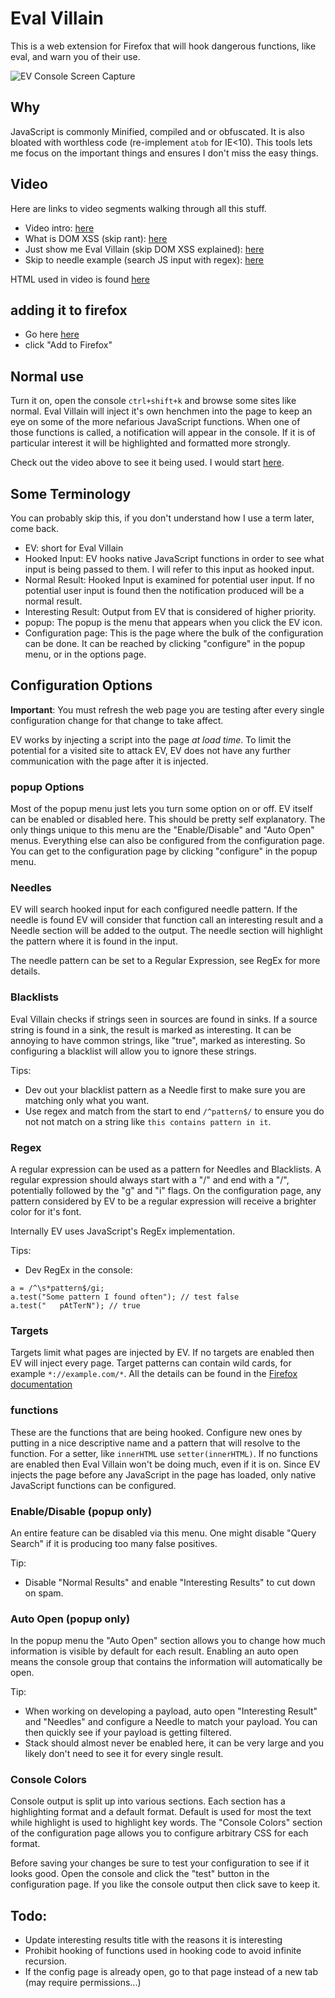 # Eval Villain

This is a web extension for Firefox that will hook dangerous functions, like
eval, and warn you of their use.

![EV Console Screen Capture](./ss.png?raw=true)

## Why

JavaScript is commonly Minified, compiled and or obfuscated. It is also bloated
with worthless code (re-implement `atob` for IE<10). This tools lets me focus
on the important things and ensures I don't miss the easy things.

## Video
Here are links to video segments walking through all this stuff.

* Video intro: [here](https://vimeo.com/365789766)
* What is DOM XSS (skip rant): [here](https://vimeo.com/365789766#t=1:36)
* Just show me Eval Villain (skip DOM XSS explained): [here](https://vimeo.com/365789766#t=3:55)
* Skip to needle example (search JS input with regex): [here](https://vimeo.com/365789766#t=5:28)

HTML used in video is found [here](https://github.com/swoops/ev_slides)

## adding it to firefox

* Go here [here](https://addons.mozilla.org/en-US/firefox/addon/eval-villain/)
* click "Add to Firefox"

## Normal use
Turn it on, open the console `ctrl+shift+k` and browse some sites like normal.
Eval Villain will inject it's own henchmen into the page to keep an eye on some
of the more nefarious JavaScript functions. When one of those functions is
called, a notification will appear in the console. If it is of particular
interest it will be highlighted and formatted more strongly.

Check out the video above to see it being used. I would start
[here](https://vimeo.com/365789766#t=3:55).

## Some Terminology
You can probably skip this, if you don't understand how I use a term later,
come back.
* EV: short for Eval Villain
* Hooked Input: EV hooks native JavaScript functions in order to see what input
  is being passed to them. I will refer to this input as hooked input.
* Normal Result: Hooked Input is examined for potential user input. If no
  potential user input is found then the notification produced will be a normal
  result.
* Interesting Result: Output from EV that is considered of higher priority.
* popup: The popup is the menu that appears when you click the EV icon.
* Configuration page: This is the page where the bulk of the configuration can
  be done. It can be reached by clicking "configure" in the popup menu, or in
  the options page.


## Configuration Options
**Important**: You must refresh the web page you are testing after every single
configuration change for that change to take affect.

EV works by injecting a script into the page *at load time*. To limit the
potential for a visited site to attack EV, EV does not have any further
communication with the page after it is injected.

### popup Options
Most of the popup menu just lets you turn some option on or off. EV itself can
be enabled or disabled here. This should be pretty self explanatory. The only
things unique to this menu are the "Enable/Disable" and "Auto Open" menus.
Everything else can also be configured from the configuration page. You can get
to the configuration page by clicking "configure" in the popup menu.

### Needles
EV will search hooked input for each configured needle pattern. If the needle
is found EV will consider that function call an interesting result and a Needle
section will be added to the output. The needle section will highlight the
pattern where it is found in the input.

The needle pattern can be set to a Regular Expression, see RegEx for more
details.

### Blacklists
Eval Villain checks if strings seen in sources are found in sinks. If a source
string is found in a sink, the result is marked as interesting. It can be
annoying to have common strings, like "true", marked as interesting. So
configuring a blacklist will allow you to ignore these strings.

Tips:
* Dev out your blacklist pattern as a Needle first to make sure you are
  matching only what you want.
* Use regex and match from the start to end `/^pattern$/` to ensure you do not
  not match on a string like `this contains pattern in it`.

### Regex
A regular expression can be used as a pattern for Needles and Blacklists. A
regular expression should always start with a "/" and end with a "/",
potentially followed by the "g" and "i" flags. On the configuration page, any
pattern considered by EV to be a regular expression will receive a brighter
color for it's font.

Internally EV uses JavaScript's RegEx implementation.

Tips:
* Dev RegEx in the console:
```
a = /^\s*pattern$/gi;
a.test("Some pattern I found often"); // test false
a.test("   pAtTerN"); // true
```

### Targets
Targets limit what pages are injected by EV. If no targets are enabled then
EV will inject every page. Target patterns can contain wild cards, for example
`*://example.com/*`. All the details can be found in the [Firefox
documentation](https://developer.mozilla.org/en-US/docs/Mozilla/Add-ons/WebExtensions/Match_patterns)

### functions
These are the functions that are being hooked. Configure new ones by putting in
a nice descriptive name and a pattern that will resolve to the function. For a
setter, like `innerHTML` use `setter(innerHTML)`. If no functions are enabled
then Eval Villain won't be doing much, even if it is on. Since EV injects the
page before any JavaScript in the page has loaded, only native JavaScript
functions can be configured.

### Enable/Disable (popup only)
An entire feature can be disabled via this menu. One might disable "Query
Search" if it is producing too many false positives.

Tip:
* Disable "Normal Results" and enable "Interesting Results" to cut down on
  spam.

### Auto Open (popup only)
In the popup menu the "Auto Open" section allows you to change how much
information is visible by default for each result. Enabling an auto open means
the console group that contains the information will automatically be open.

Tip:
* When working on developing a payload, auto open "Interesting Result" and
  "Needles" and configure a Needle to match your payload. You can then quickly
  see if your payload is getting filtered.
* Stack should almost never be enabled here, it can be very large and you
  likely don't need to see it for every single result.

### Console Colors
Console output is split up into various sections. Each section has a
highlighting format and a default format. Default is used for most the text
while highlight is used to highlight key words. The "Console Colors" section of
the configuration page allows you to configure arbitrary CSS for each format.

Before saving your changes be sure to test your configuration to see if it
looks good. Open the console and click the "test" button in the configuration
page. If you like the console output then click save to keep it.

## Todo:
* Update interesting results title with the reasons it is interesting
* Prohibit hooking of functions used in hooking code to avoid infinite
  recursion.
* If the config page is already open, go to that page instead of a new tab (may
  require permissions...)
